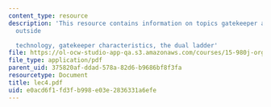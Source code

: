 ```yaml
---
content_type: resource
description: 'This resource contains information on topics gatekeeper as a link to
  outside

  technology, gatekeeper characteristics, the dual ladder'
file: https://ol-ocw-studio-app-qa.s3.amazonaws.com/courses/15-980j-organizing-for-innovative-product-development-spring-2007/e0acd6f1fd3fb998e03e2836331a6efe_lec4.pdf
file_type: application/pdf
parent_uid: 375820af-ddad-578a-82d6-b9686bf8f3fa
resourcetype: Document
title: lec4.pdf
uid: e0acd6f1-fd3f-b998-e03e-2836331a6efe
---
```

